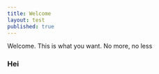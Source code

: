 ```yaml
---
title: Welcome
layout: test
published: true
---
```

Welcome. This is what you want. No more, no less

### Hei


